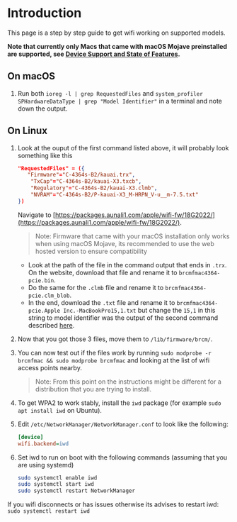 # Introduction

This page is a step by step guide to get wifi working on supported models.

**Note that currently only Macs that came with macOS Mojave preinstalled are supported, see [Device Support and State of Features](https://github.com/t2linux/wiki/wiki/Device-Support-and-State-of-Features#partially-working).**

## On macOS

1. Run both `ioreg -l | grep RequestedFiles` and `system_profiler SPHardwareDataType | grep "Model Identifier"` in a terminal and note down the output.

## On Linux

1. Look at the ouput of the first command listed above, it will probably look something like this

    ```json
    "RequestedFiles" = ({
       "Firmware"="C-4364s-B2/kauai.trx",
        "TxCap"="C-4364s-B2/kauai-X3.txcb",
        "Regulatory"="C-4364s-B2/kauai-X3.clmb",
        "NVRAM"="C-4364s-B2/P-kauai-X3_M-HRPN_V-u__m-7.5.txt"
    })
    ```

    Navigate to [https://packages.aunali1.com/apple/wifi-fw/18G2022/](https://packages.aunali1.com/apple/wifi-fw/18G2022/). 

    > Note: Firmware that came with your macOS installation only works when using macOS Mojave, its recommended to use the web hosted version to ensure compatibility

    - Look at the path of the file in the command output that ends in `.trx`. On the website, download that file and rename it to `brcmfmac4364-pcie.bin`.
    - Do the same for the `.clmb` file and rename it to `brcmfmac4364-pcie.clm_blob`.
    - In the end, download the `.txt` file and rename it to `brcmfmac4364-pcie.Apple Inc.-MacBookPro15,1.txt` but change the `15,1` in this string to model identifier was the output of the second command described [here](https://wiki.t2linux.org/guides/wifi/#on-macos).

2. Now that you got those 3 files, move them to `/lib/firmware/brcm/`.
3. You can now test out if the files work by running `sudo modprobe -r brcmfmac && sudo modprobe brcmfmac` and looking at the list of wifi access points nearby.

    > Note: From this point on the instructions might be different for a distribution that you are trying to install.

4. To get WPA2 to work stably, install the `iwd` package (for example `sudo apt install iwd` on Ubuntu).
5. Edit `/etc/NetworkManager/NetworkManager.conf` to look like the following:

    ```ini
    [device]
    wifi.backend=iwd
    ```

6. Set iwd to run on boot with the following commands (assuming that you are using systemd)

    ```bash
    sudo systemctl enable iwd
    sudo systemctl start iwd
    sudo systemctl restart NetworkManager
    ```

If you wifi disconnects or has issues otherwise its advises to restart iwd: `sudo systemctl restart iwd`